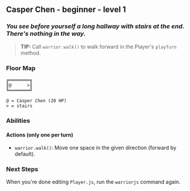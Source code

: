 ## Casper Chen - beginner - level 1

### _You see before yourself a long hallway with stairs at the end. There's nothing in the way._

> **TIP:** Call `warrior.walk()` to walk forward in the Player's `playTurn` method.


### Floor Map

```
╔════════╗
║@      >║
╚════════╝

@ = Casper Chen (20 HP)
> = stairs
```

### Abilities

#### Actions (only one per turn)

* `warrior.walk()`: Move one space in the given direction (forward by default).


### Next Steps

When you're done editing `Player.js`, run the `warriorjs` command again.
